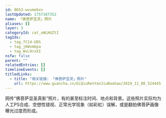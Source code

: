 ```yaml
---
id: 0653-wvumebxv
lastUpdated: 1757167352
name: 「佛菩萨显灵」照片
aliases: []
layer: 3
categoryId: cat_uWLHUZtI
tagIds:
  - tag_fC14-UDS
  - tag_jKWvm6pa
  - tag_WvL9rxXI
nsfw: false
parent: ""
relatedEntries: []
timelineEvents: []
titledLinks:
  - title: "相关链接: 「佛菩萨显灵」照片"
    url: https://www.guancha.cn/DiQiuRenYanJiuBaoGao/2019_11_08_524445.shtml
---
```


网传“佛菩萨显圣真影”照片，有的甚至标注时间、地点和背景。这些照片实际均为人工PS合成、空想性错视、正常光学现象（如彩虹）误解，或是翻拍佛菩萨画像曝光过度而形成。